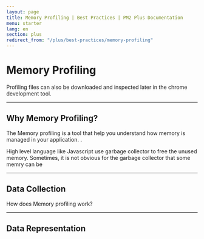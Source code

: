 ```yaml
---
layout: page
title: Memory Profiling | Best Practices | PM2 Plus Documentation
menu: starter
lang: en
section: plus
redirect_from: "/plus/best-practices/memory-profiling"
---
```


# Memory Profiling

Profiling files can also be downloaded and inspected later in the chrome development tool.

---

## Why Memory Profiling?

The Memory profiling is a tool that help you understand how memory is managed in your application. .

High level language like Javascript use garbage collector to free the unused memory. Sometimes, it is not obvious for the garbage collector that some memry can be 

---

## Data Collection

How does Memory profiling work?


---

## Data Representation